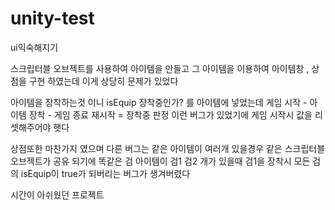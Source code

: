 # unity-test
ui익숙해지기

스크립터블 오브젝트를 사용하여 아이템을 만들고 그 아이템을 이용하여 아이템창 , 상점을 구현 하였는데 
이게 상당히 문제가 있었다

아이템을 장착하는것 이니 isEquip 장착중인가? 를 아이템에 넣었는데 게임 시작 - 아이템 장착 -  게임 종료 재시작 = 장착중 판정
이런 버그가 있었기에 게임 시작시 값을 리셋해주어야 햇다

상점또한 마찬가지 였으며 다른 버그는 같은 아이템이 여러개 있을경우 같은 스크립터블 오브젝트가 공유 되기에 똑같은 검 아이템이 검1 검2 개가 있을때
검1을 장착시 모든 검의 isEquip이 true가 되버리는 버그가 생겨버렸다 

시간이 아쉬웠던 프로젝트

